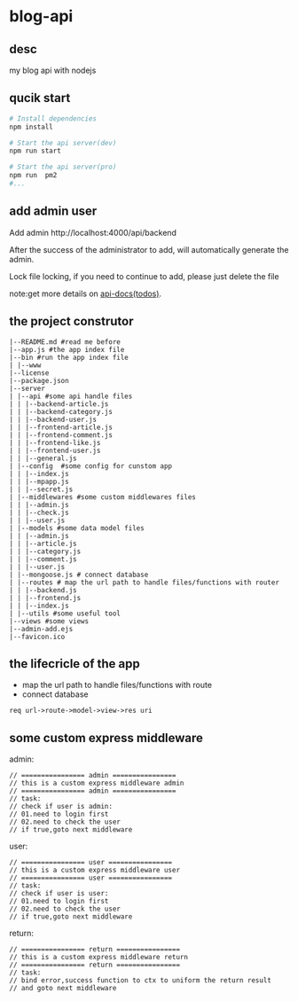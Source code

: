# blog-api

## desc

my blog api with nodejs

## qucik start

```sh
# Install dependencies
npm install

# Start the api server(dev)
npm run start

# Start the api server(pro)
npm run  pm2
#...

```

## add admin user

Add admin http://localhost:4000/api/backend

After the success of the administrator to add, will automatically generate the admin.

Lock file locking, if you need to continue to add, please just delete the file

note:get more details on [api-docs(todos)]().


## the project construtor

```
|--README.md #read me before
|--app.js #the app index file
|--bin #run the app index file
| |--www
|--license
|--package.json
|--server
| |--api #some api handle files
| | |--backend-article.js
| | |--backend-category.js
| | |--backend-user.js
| | |--frontend-article.js
| | |--frontend-comment.js
| | |--frontend-like.js
| | |--frontend-user.js
| | |--general.js
| |--config  #some config for cunstom app
| | |--index.js
| | |--mpapp.js
| | |--secret.js
| |--middlewares #some custom middlewares files
| | |--admin.js
| | |--check.js
| | |--user.js
| |--models #some data model files
| | |--admin.js
| | |--article.js
| | |--category.js
| | |--comment.js
| | |--user.js
| |--mongoose.js # connect database
| |--routes # map the url path to handle files/functions with router
| | |--backend.js
| | |--frontend.js
| | |--index.js
| |--utils #some useful tool
|--views #some views
|--admin-add.ejs
|--favicon.ico
```


## the lifecricle of the app

- map the url path to handle files/functions with route
- connect database

```
req url->route->model->view->res uri
```

## some custom express middleware

admin:
```
// ================ admin ================
// this is a custom express middleware admin
// ================ admin ================
// task:
// check if user is admin:
// 01.need to login first
// 02.need to check the user
// if true,goto next middleware
```


user:
```
// ================ user ================
// this is a custom express middleware user
// ================ user ================
// task:
// check if user is user:
// 01.need to login first
// 02.need to check the user
// if true,goto next middleware
```


return:
```
// ================ return ================
// this is a custom express middleware return
// ================ return ================
// task:
// bind error,success function to ctx to uniform the return result
// and goto next middleware
```
